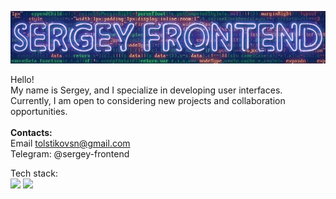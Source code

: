 ![logo](/assets/logo.gif)

Hello!<br/>
My name is Sergey, and I specialize in developing user interfaces.<br/>
Currently, I am open to considering new projects and collaboration opportunities.<br/>
<br/>
**Contacts:**<br/>
Email tolstikovsn@gmail.com<br/>
Telegram: @sergey-frontend<br/>
<!-- ![image](https://www.codewars.com/users/Sergey-frontend/badges/small) -->
Tech stack:<br/>
<img src="https://img.shields.io/badge/TYPESCRIPT-black?style=for-the-badge&logo=typescript&logoColor=007acc"> <img src="https://img.shields.io/badge/REACT-black?style=for-the-badge&logo=REACT&logoColor=61DAFB">





